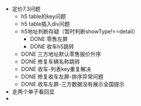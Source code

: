 - 定价7.3问题
	- h5 table的key问题
	- h5 table插入div问题
	- h5地址判断存疑（暂时判断showType!==detail）
		- DONE 零售左屏
		- DONE 收车h5跳转
	- DONE 三方地址默认零售报价升序
	- DONE 修复车辆名称跳转
	- DONE 收车-列表key重复解决
	- DONE 修复收车左屏-排序异常问题
	- DONE 收车左屏-三方数据没有展示全国提示
- 走两个单子看回显
-